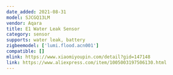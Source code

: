 ```yaml
---
date_added: 2021-08-31
model: SJCGQ13LM
vendor: Aqara
title: E1 Water Leak Sensor
category: sensor
supports: water leak, battery
zigbeemodel: ['lumi.flood.acn001']
compatible: []
mlink: https://www.xiaomiyoupin.com/detail?gid=147148
link: https://www.aliexpress.com/item/1005003197506130.html
---
```

